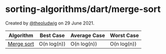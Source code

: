 # sorting-algorithms/dart/merge-sort

Created by [@theoludwig](https://github.com/theoludwig) on 29 June 2021.

| Algorithm                                           | Best Case   | Average Case | Worst Case  |
| --------------------------------------------------- | ----------- | ------------ | ----------- |
| [Merge sort](https://wikipedia.org/wiki/Merge_sort) | O(n log(n)) | O(n log(n))  | O(n log(n)) |
